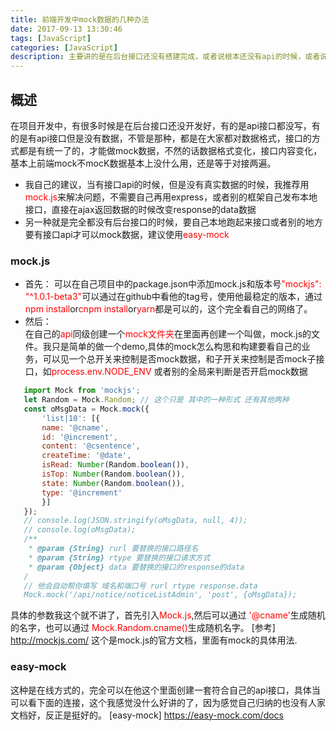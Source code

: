 ```yaml
---
title: 前端开发中mock数据的几种办法
date: 2017-09-13 13:30:46
tags: [JavaScript]
categories: [JavaScript]
description: 主要讲的是在后台接口还没有搭建完成，或者说根本还没有api的时候，或者说有api但是没数据的时候，前端怎么模拟数据，我这里只给一个小的demo，真正要构建一套还是要根据业务来
---
```

## 概述
 在项目开发中，有很多时候是在后台接口还没开发好，有的是api接口都没写，有的是有api接口但是没有数据，不管是那种，都是在大家都对数据格式，接口的方式都是有统一了的，才能做mock数据，不然的话数据格式变化，接口内容变化，基本上前端mock不mocK数据基本上没什么用，还是等于对接两遍。
 - 我自己的建议，当有接口api的时候，但是没有真实数据的时候，我推荐用<font color="red">mock.js</font>来解决问题，不需要自己再用express，或者别的框架自己发布本地接口，直接在ajax返回数据的时候改变response的data数据
 - 另一种就是完全都没有后台接口的时候，要自己本地跑起来接口或者别的地方要有接口api才可以mock数据，建议使用<font color="red">easy-mock</font>

### mock.js
- 首先： 
 可以在自己项目中的package.json中添加mock.js和版本号<font color="red">"mockjs": "^1.0.1-beta3"</font>可以通过在github中看他的tag号，使用他最稳定的版本，通过<font color="red">npm install</font>or<font color="red">cnpm install</font>or<font color="red">yarn</font>都是可以的，这个完全看自己的网络了。
- 然后：  
 在自己的<font color="red">api</font>同级创建一个<font color="red">mock文件夹</font>在里面再创建一个叫做，mock.js的文件。我只是简单的做一个demo,具体的mock怎么构思和构建要看自己的业务，可以见一个总开关来控制是否mock数据，和子开关来控制是否mock子接口，如<font color="red">process.env.NODE_ENV</font> 或者别的全局来判断是否开启mock数据 
 ```javascript
    import Mock from 'mockjs';
    let Random = Mock.Random; // 这个只是 其中的一种形式 还有其他两种
    const oMsgData = Mock.mock({
        'list|10': [{
        name: '@cname',
        id: '@increment',
        content: '@csentence',
        createTime: '@date',
        isRead: Number(Random.boolean()),
        isTop: Number(Random.boolean()),
        state: Number(Random.boolean()),
        type: '@increment'
        }]
    });
    // console.log(JSON.stringify(oMsgData, null, 4));
    // console.log(oMsgData);
    /**
     * @param {String} rurl 要替换的接口路径名
     * @param {String} rtype 要替换的接口请求方式
     * @param {Object} data 要替换的接口的response的data
    /
    // 他会自动帮你填写 域名和端口号 rurl rtype response.data
    Mock.mock('/api/notice/noticeListAdmin', 'post', {oMsgData});
 ```
具体的参数我这个就不讲了，首先引入<font color="red">Mock.js</font>,然后可以通过<font color="red"> '@cname'</font>生成随机的名字，也可以通过<font color="red"> Mock.Random.cname()</font>生成随机名字。
[参考] <http://mockjs.com/> 这个是mock.js的官方文档，里面有mock的具体用法.
### easy-mock
这种是在线方式的，完全可以在他这个里面创建一套符合自己的api接口，具体当可以看下面的连接，这个我感觉没什么好讲的了，因为感觉自己归纳的也没有人家文档好，反正是挺好的。
[easy-mock] <https://easy-mock.com/docs>